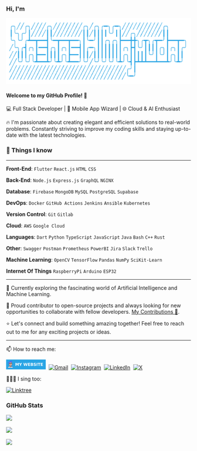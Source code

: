 <!---
yashas-hm/yashas-hm is a ✨ special ✨ repository because its `README.md` (this file) appears on your GitHub profile.
You can click the Preview link to take a look at your changes.
--->

### Hi, I'm
<img src="assets/text_name.png" alt="Yashas H Majmudar">

#### Welcome to my GitHub Profile! 🚀

💻 Full Stack Developer | 📱 Mobile App Wizard | 🌐 Cloud & AI Enthusiast 

🔥 I'm passionate about creating elegant and efficient solutions to real-world problems. Constantly striving to improve my coding skills and staying up-to-date with the latest technologies.

### 👀 Things I know

---

**Front-End**: `Flutter` `React.js` `HTML` `CSS`

**Back-End**: `Node.js` `Express.js` `GraphQL` `NGINX`

**Database**: `Firebase` `MongoDB` `MySQL` `PostgreSQL` `Supabase`

**DevOps**: `Docker` `GitHub Actions` `Jenkins` `Ansible` `Kubernetes`

**Version Control**: `Git` `Gitlab` 

**Cloud**: `AWS` `Google Cloud`

**Languages**: `Dart` `Python` `TypeScript` `JavaScript` `Java` `Bash` `C++` `Rust`

**Other**: `Swagger` `Postman` `Prometheus` `PowerBI` `Jira` `Slack` `Trello`

**Machine Learning**: `OpenCV` `TensorFlow` `Pandas` `NumPy` `SciKit-Learn`

**Internet Of Things** `RaspberryPi` `Arduino` `ESP32`

---

🌱 Currently exploring the fascinating world of Artificial Intelligence and Machine Learning.

🚀 Proud contributor to open-source projects and always looking for new opportunities to collaborate with fellow developers. [My Contributions 🎉](https://github.com/yashas-hm-contributions).

⭐️ Let's connect and build something amazing together! Feel free to reach out to me for any exciting projects or ideas.

---

📫 How to reach me:

[<img src="./assets/website_badge.png" height=27 alt="Website">](https://yashashm.dev)&nbsp;
[![Gmail](https://img.shields.io/badge/Gmail-D14836?style=for-the-badge&logo=gmail&logoColor=white)](mailto:yashashm.dev@gmail.com)&nbsp;
[![Instagram](https://img.shields.io/badge/Instagram-%23E4405F.svg?style=for-the-badge&logo=Instagram&logoColor=white)](https://www.instagram.com/yashas_hm)&nbsp;
[![LinkedIn](https://img.shields.io/badge/linkedin-%230077B5.svg?style=for-the-badge&logo=linkedin&logoColor=white)](https://www.linkedin.com/in/yashashm)&nbsp;
[![X](https://img.shields.io/badge/X-%23000000.svg?style=for-the-badge&logo=X&logoColor=white)](https://twitter.com/YashasMajmudar)

🎤😶‍🌫 I sing too:

[![Linktree](https://img.shields.io/badge/linktree-1de9b6?style=for-the-badge&logo=linktree&logoColor=white)](https://linktr.ee/yashashm)

### GitHub Stats

![](https://github-readme-stats.vercel.app/api/top-langs/?username=yashas-hm&theme=onedark&hide_border=false&include_all_commits=true&count_private=true&layout=compact&size_weight=1&count_weight=0.5)

![](https://github-profile-trophy.vercel.app/?username=yashas-hm&theme=onedark&no-frame=false&no-bg=true&margin-w=10&margin-h=10&column=5)

![](https://github-readme-streak-stats.herokuapp.com/?user=yashas-hm&theme=onedark&hide_border=false)
